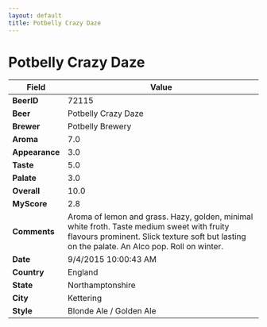```yaml
---
layout: default
title: Potbelly Crazy Daze
---
```


# Potbelly Crazy Daze

| Field         | Value     |
|---------------|-----------|
| **BeerID** | 72115 |
| **Beer** | Potbelly Crazy Daze |
| **Brewer** | Potbelly Brewery |
| **Aroma** | 7.0 |
| **Appearance** | 3.0 |
| **Taste** | 5.0 |
| **Palate** | 3.0 |
| **Overall** | 10.0 |
| **MyScore** | 2.8 |
| **Comments** | Aroma of lemon and grass. Hazy, golden, minimal white froth. Taste medium sweet with fruity flavours prominent. Slick texture soft but lasting on the palate. An Alco pop. Roll on winter. |
| **Date** | 9/4/2015 10:00:43 AM |
| **Country** | England |
| **State** | Northamptonshire |
| **City** | Kettering |
| **Style** | Blonde Ale / Golden Ale |

